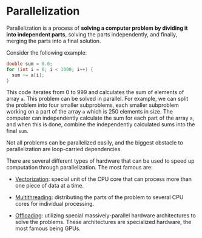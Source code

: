 # Parallelization

Parallelization is a process of **solving a computer problem by dividing it into
independent parts**, solving the parts independently, and finally, merging the
parts into a final solution.

Consider the following example:

```c
double sum = 0.0;
for (int i = 0; i < 1000; i++) {
  sum += a[i];
}
```

This code iterates from 0 to 999 and calculates the sum of elements of array
`a`. This problem can be solved in parallel. For example, we can split the
problem into four smaller subproblems, each smaller subproblem working on a part
of the array `a` which is 250 elements in size. The computer can independently
calculate the sum for each part of the array `a`, and when this is done, combine
the independently calculated sums into the final `sum`.

Not all problems can be parallelized easily, and the biggest obstacle to
parallelization are loop-carried dependencies.

There are several different types of hardware that can be used to speed up
computation through parallelization. The most famous are:

* [Vectorization](Vectorization.md): special unit of the CPU core that
can process more than one piece of data at a time.

* [Multithreading](Multithreading.md): distributing the parts of the
problem to several CPU cores for individual processing.

* [Offloading](Offloading.md): utilizing special massively-parallel
hardware architectures to solve the problems. These architectures are
specialized hardware, the most famous being GPUs.
